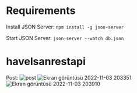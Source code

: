 # Requirements
Install JSON Server:
```npm install -g json-server```

Start JSON Server: 
```json-server --watch db.json```

# havelsanrestapi
Post:
![post](https://user-images.githubusercontent.com/77542723/199794744-7ce168bc-95d8-4064-946b-fd0f52d781e2.jpg)
![Ekran görüntüsü 2022-11-03 203351](https://user-images.githubusercontent.com/77542723/199794777-e9d2dc76-a1d5-40ac-9948-aba3377bbd6c.jpg)
![Ekran görüntüsü 2022-11-03 203910](https://user-images.githubusercontent.com/77542723/199794883-0e1ac6e7-f094-4b58-86d4-bd288fbf02cf.jpg)
#
